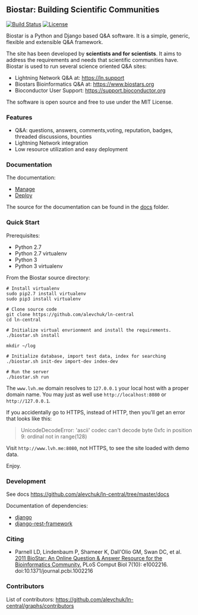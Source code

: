 ## Biostar: Building Scientific Communities

[![Build Status][build-image]][build-url] 
[![License](http://img.shields.io/:license-mit-blue.svg)](http://doge.mit-license.org)

[build-image]: https://travis-ci.org/alevchuk/ln-central.svg?branch=4.0
[build-url]: https://travis-ci.org/alevchuk/ln-central/builds

Biostar is a Python and Django based Q&A software.
It is a simple, generic, flexible and extensible Q&A framework.

The site has been developed by **scientists and for scientists**. It aims
to address the requirements and needs that scientific communities have.
Biostar is used to run several science oriented Q&A sites:

 * Lightning Network Q&A at: https://ln.support
 * Biostars Bioinformatics Q&A at: https://www.biostars.org
 * Bioconductor User Support: https://support.bioconductor.org

The software is open source and free to use under the MIT License.

### Features

* Q&A: questions, answers, comments,voting, reputation, badges, threaded discussions, bounties
* Lightning Network integration
* Low resource utilization and easy deployment

### Documentation

The documentation:

* [Manage](docs/manage.md)
* [Deploy](docs/deploy.md)

The source for the documentation can be found in  the [docs](./docs) folder.

### Quick Start

Prerequisites:
* Python 2.7
* Python 2.7 virtualenv
* Python 3
* Python 3 virtualenv

From the Biostar source directory:

    # Install virtualenv
    sudo pip2.7 install virtualenv
    sudo pip3 install virtualenv

    # Clone source code
    git clone https://github.com/alevchuk/ln-central
    cd ln-central

    # Initialize virtual envrionment and install the requirements.
    ./biostar.sh install

    mkdir ~/log

    # Initialize database, import test data, index for searching
    ./biostar.sh init-dev import-dev index-dev

    # Run the server
    ./biostar.sh run

The `www.lvh.me` domain resolves to `127.0.0.1` your local host 
with a proper domain name. You may just as well use `http://localhost:8080` or `http://127.0.0.1`.

If you accidentally go to HTTPS, instead of HTTP, then you'll get an error that looks like this:
> UnicodeDecodeError: 'ascii' codec can't decode byte 0xfc in position 9: ordinal not in range(128)

Visit `http://www.lvh.me:8080`, not HTTPS, to see the site loaded with demo data.

Enjoy.

### Development

See docs https://github.com/alevchuk/ln-central/tree/master/docs

Documentation of dependencies:
* [django](http://www.djangoproject.com/)
* [django-rest-framework](https://www.django-rest-framework.org/)

### Citing

* Parnell LD, Lindenbaum P, Shameer K, Dall'Olio GM, Swan DC, et al.
  [2011 BioStar: An Online Question & Answer Resource for the Bioinformatics Community.](http://www.ploscompbiol.org/article/info%3Adoi%2F10.1371%2Fjournal.pcbi.1002216)
  PLoS Comput Biol 7(10): e1002216. doi:10.1371/journal.pcbi.1002216

### Contributors

List of contributors: https://github.com/alevchuk/ln-central/graphs/contributors
